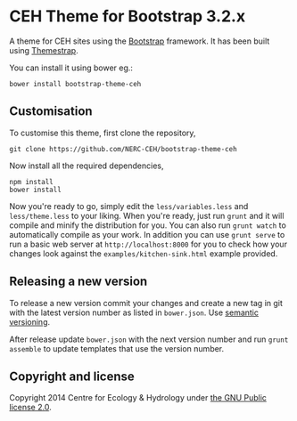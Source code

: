 # CEH Theme for Bootstrap 3.2.x

A theme for CEH sites using the [Bootstrap](http://getbootstrap.com/) framework.  It has been built using [Themestrap](https://github.com/divshot/themestrap).

You can install it using bower eg.:

    bower install bootstrap-theme-ceh

## Customisation

To customise this theme, first clone the repository,

    git clone https://github.com/NERC-CEH/bootstrap-theme-ceh

Now install all the required dependencies,

    npm install
    bower install

Now you're ready to go, simply edit the `less/variables.less` and `less/theme.less` to your liking.  When you're ready, just run `grunt` and it will compile and minify the distribution for you.  You can also run `grunt watch` to automatically compile as your work.  In addition you can use `grunt serve` to run a basic web server at `http://localhost:8000` for you to check how your changes look against the `examples/kitchen-sink.html` example provided.

## Releasing a new version

To release a new version commit your changes and create a new tag in git with the latest version number as listed in `bower.json`.  Use [semantic versioning](http://semver.org/).

After release update `bower.json` with the next version number and run `grunt assemble` to update templates that use the version number.

## Copyright and license

Copyright 2014 Centre for Ecology & Hydrology under [the GNU Public license 2.0](LICENSE).
